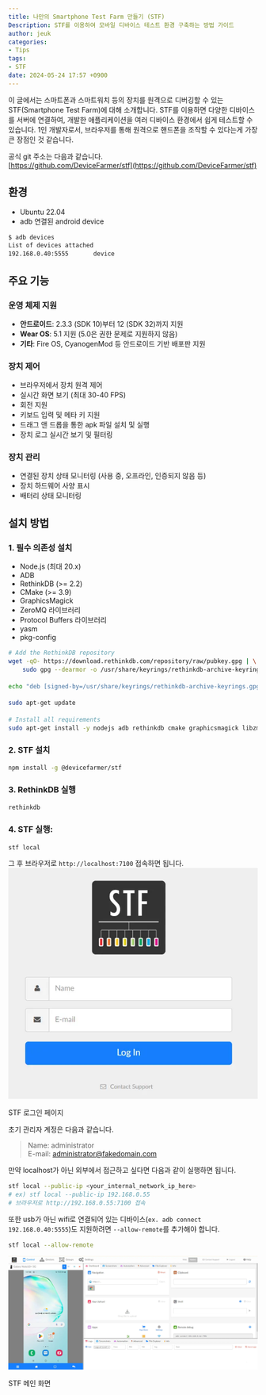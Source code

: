 ```yaml
---
title: 나만의 Smartphone Test Farm 만들기 (STF)
Description: STF를 이용하여 모바일 디바이스 테스트 환경 구축하는 방법 가이드
author: jeuk
categories:
- Tips
tags:
- STF
date: 2024-05-24 17:57 +0900
---
```

이 글에서는 스마트폰과 스마트워치 등의 장치를 원격으로 디버깅할 수 있는 STF(Smartphone Test Farm)에 대해 소개합니다. STF를 이용하면 다양한 디바이스를 서버에 연결하여, 개발한 애플리케이션을 여러 디바이스 환경에서 쉽게 테스트할 수 있습니다. 1인 개발자로서, 브라우저를 통해 원격으로 핸드폰을 조작할 수 있다는게 가장 큰 장점인 것 같습니다.

공식 git 주소는 다음과 같습니다.  
[https://github.com/DeviceFarmer/stf](https://github.com/DeviceFarmer/stf)

## 환경
- Ubuntu 22.04
- adb 연결된 android device
```bash
$ adb devices
List of devices attached
192.168.0.40:5555       device
```

## 주요 기능

### 운영 체제 지원
- **안드로이드**: 2.3.3 (SDK 10)부터 12 (SDK 32)까지 지원
- **Wear OS**: 5.1 지원 (5.0은 권한 문제로 지원하지 않음)
- **기타**: Fire OS, CyanogenMod 등 안드로이드 기반 배포판 지원

### 장치 제어
- 브라우저에서 장치 원격 제어
- 실시간 화면 보기 (최대 30-40 FPS)
- 회전 지원
- 키보드 입력 및 메타 키 지원
- 드래그 앤 드롭을 통한 apk 파일 설치 및 실행
- 장치 로그 실시간 보기 및 필터링

### 장치 관리
- 연결된 장치 상태 모니터링 (사용 중, 오프라인, 인증되지 않음 등)
- 장치 하드웨어 사양 표시
- 배터리 상태 모니터링

## 설치 방법

### 1. 필수 의존성 설치
- Node.js (최대 20.x)
- ADB
- RethinkDB (>= 2.2)
- CMake (>= 3.9)
- GraphicsMagick
- ZeroMQ 라이브러리
- Protocol Buffers 라이브러리
- yasm
- pkg-config

```bash
# Add the RethinkDB repository
wget -qO- https://download.rethinkdb.com/repository/raw/pubkey.gpg | \
    sudo gpg --dearmor -o /usr/share/keyrings/rethinkdb-archive-keyrings.gpg

echo "deb [signed-by=/usr/share/keyrings/rethinkdb-archive-keyrings.gpg] https://download.rethinkdb.com/repository/ubuntu-$(lsb_release -cs) $(lsb_release -cs) main" | sudo tee /etc/apt/sources.list.d/rethinkdb.list

sudo apt-get update

# Install all requirements
sudo apt-get install -y nodejs adb rethinkdb cmake graphicsmagick libzmq3-dev libprotobuf-dev yasm pkg-config npm
```

### 2. STF 설치
```bash
npm install -g @devicefarmer/stf
```
### 3. RethinkDB 실행
```bash
rethinkdb
```
### 4. STF 실행:
```bash
stf local
```
그 후 브라우저로 `http://localhost:7100` 접속하면 됩니다.  
![STF 로그인 페이지](/assets/img/STF/login.webp)
<p class="image-caption">STF 로그인 페이지</p>

초기 관리자 계정은 다음과 같습니다. 
> Name: administrator  
> E-mail: administrator@fakedomain.com

만약 localhost가 아닌 외부에서 접근하고 싶다면 다음과 같이 실행하면 됩니다.
```bash
stf local --public-ip <your_internal_network_ip_here>
# ex) stf local --public-ip 192.168.0.55  
# 브라우저로 http://192.168.0.55:7100 접속
```

또한 usb가 아닌 wifi로 연결되어 있는 디바이스(`ex. adb connect 192.168.0.40:5555`)도 지원하려면 `--allow-remote`를 추가해야 합니다.
```bash
stf local --allow-remote
```
![stf 화면](/assets/img/STF/stf.webp)
<p class="image-caption">STF 메인 화면</p>
